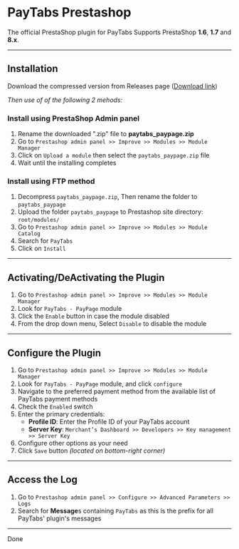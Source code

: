 # PayTabs Prestashop

The official PrestaShop plugin for PayTabs
Supports PrestaShop **1.6**, **1.7** and **8.x**.

---

## Installation

Download the compressed version from Releases page ([Download link](https://github.com/paytabscom/paytabs-prestashop/releases/download/latest/paytabs_paypage.zip))

*Then use of of the following 2 mehods:*

### Install using PrestaShop Admin panel

1. Rename the downloaded ".zip" file to **paytabs_paypage.zip**
2. Go to `Prestashop admin panel >> Improve >> Modules >> Module Manager`
3. Click on `Upload a module` then select the `paytabs_paypage.zip` file
4. Wait until the installing completes

### Install using FTP method

1. Decompress `paytabs_paypage.zip`, Then rename the folder to `paytabs_paypage`
2. Upload the folder `paytabs_paypage` to Prestashop site directory: `root/modules/`
3. Go to `Prestashop admin panel >> Improve >> Modules >> Module Catalog`
4. Search for `PayTabs`
5. Click on `Install`

---

## Activating/DeActivating the Plugin

1. Go to `Prestashop admin panel >> Improve >> Modules >> Module Manager`
2. Look for `PayTabs - PayPage` module
3. Click the `Enable` button in case the module disabled
4. From the drop down menu, Select `Disable` to disable the module

---

## Configure the Plugin

1. Go to `Prestashop admin panel >> Improve >> Modules >> Module Manager`
2. Look for `PayTabs - PayPage` module, and click `configure`
3. Navigate to the preferred payment method from the available list of PayTabs payment methods
4. Check the `Enabled` switch
5. Enter the primary credentials:
   - **Profile ID**: Enter the Profile ID of your PayTabs account
   - **Server Key**: `Merchant’s Dashboard >> Developers >> Key management >> Server Key`
6. Configure other options as your need
7. Click `Save` button *(located on bottom-right corner)*

---

## Access the Log

1. Go to `Prestashop admin panel >> Configure >> Advanced Parameters >> Logs`
2. Search for **Message**s containing `PayTabs` as this is the prefix for all PayTabs' plugin's messages

---

Done
